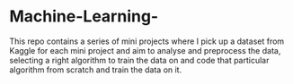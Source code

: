 # Machine-Learning-
This repo contains a series of mini projects where I pick up a dataset from Kaggle for each mini project and aim to analyse and preprocess the data, selecting a right algorithm to train the data on and code that particular algorithm from scratch and train the data on it. 
